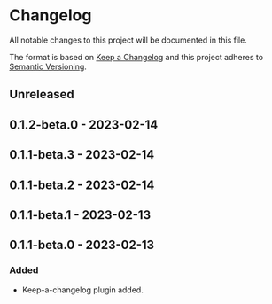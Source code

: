 # Changelog

All notable changes to this project will be documented in this file.

The format is based on [Keep a Changelog](http://keepachangelog.com/)
and this project adheres to [Semantic Versioning](http://semver.org/).

## Unreleased

## 0.1.2-beta.0 - 2023-02-14

## 0.1.1-beta.3 - 2023-02-14

## 0.1.1-beta.2 - 2023-02-14

## 0.1.1-beta.1 - 2023-02-13

## 0.1.1-beta.0 - 2023-02-13
### Added
- Keep-a-changelog plugin added.
